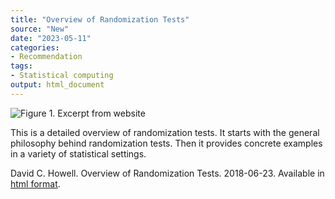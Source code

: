 ```yaml
---
title: "Overview of Randomization Tests"
source: "New"
date: "2023-05-11"
categories:
- Recommendation
tags:
- Statistical computing
output: html_document
---
```


![Figure 1. Excerpt from website](http://www.pmean.com/new-images/23/randomization-tests-overview-01.png)

<div class="notes">

This is a detailed overview of randomization tests. It starts with the general philosophy behind randomization tests. Then it provides concrete examples in a variety of statistical settings.

David C. Howell. Overview of Randomization Tests. 2018-06-23. Available in [html format][how1].

[how1]: https://www.uvm.edu/~statdhtx/StatPages/Randomization%20Tests/RandomizationTestsOverview.html

</div>
